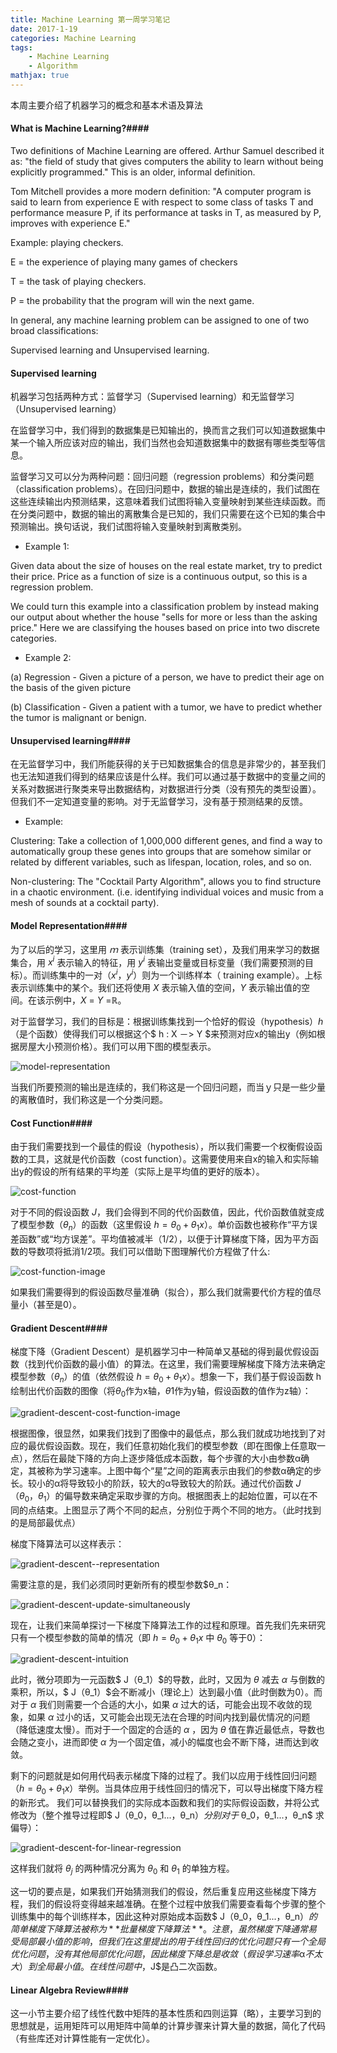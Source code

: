 ```yaml
---
title: Machine Learning 第一周学习笔记
date: 2017-1-19
categories: Machine Learning
tags: 
	- Machine Learning
	- Algorithm
mathjax: true
---
```


本周主要介绍了机器学习的概念和基本术语及算法



#### What is Machine Learning?####

Two definitions of Machine Learning are offered. Arthur Samuel described it as: "the field of study that gives computers the ability to learn without being explicitly programmed." This is an older, informal definition.

Tom Mitchell provides a more modern definition: "A computer program is said to learn from experience E with respect to some class of tasks T and performance measure P, if its performance at tasks in T, as measured by P, improves with experience E."

Example: playing checkers.

E = the experience of playing many games of checkers

T = the task of playing checkers.

P = the probability that the program will win the next game.

In general, any machine learning problem can be assigned to one of two broad classifications:

Supervised learning and Unsupervised learning.

<!-- more -->


#### Supervised learning ####

机器学习包括两种方式：监督学习（Supervised learning）和无监督学习（Unsupervised learning）

在监督学习中，我们得到的数据集是已知输出的，换而言之我们可以知道数据集中某一个输入所应该对应的输出，我们当然也会知道数据集中的数据有哪些类型等信息。

监督学习又可以分为两种问题：回归问题（regression problems）和分类问题（classification problems）。在回归问题中，数据的输出是连续的，我们试图在这些连续输出内预测结果，这意味着我们试图将输入变量映射到某些连续函数。而在分类问题中，数据的输出的离散集合是已知的，我们只需要在这个已知的集合中预测输出。换句话说，我们试图将输入变量映射到离散类别。

* Example 1:

Given data about the size of houses on the real estate market, try to predict their price. Price as a function of size is a continuous output, so this is a regression problem.

We could turn this example into a classification problem by instead making our output about whether the house "sells for more or less than the asking price." Here we are classifying the houses based on price into two discrete categories.

* Example 2:

(a) Regression - Given a picture of a person, we have to predict their age on the basis of the given picture

(b) Classification - Given a patient with a tumor, we have to predict whether the tumor is malignant or benign.


#### Unsupervised learning####

在无监督学习中，我们所能获得的关于已知数据集合的信息是非常少的，甚至我们也无法知道我们得到的结果应该是什么样。我们可以通过基于数据中的变量之间的关系对数据进行聚类来导出数据结构，对数据进行分类（没有预先的类型设置）。但我们不一定知道变量的影响。对于无监督学习，没有基于预测结果的反馈。

* Example:

Clustering: Take a collection of 1,000,000 different genes, and find a way to automatically group these genes into groups that are somehow similar or related by different variables, such as lifespan, location, roles, and so on.

Non-clustering: The "Cocktail Party Algorithm", allows you to find structure in a chaotic environment. (i.e. identifying individual voices and music from a mesh of sounds at a cocktail party).

#### Model Representation####

为了以后的学习，这里用 $ｍ$ 表示训练集（training set），及我们用来学习的数据集合，用 $x^i$ 表示输入的特征，用 $y^i$ 表输出变量或目标变量（我们需要预测的目标）。而训练集中的一对（$x^i$，$y^i$）则为一个训练样本（ training example）。上标表示训练集中的某个。我们还将使用 $X$ 表示输入值的空间，$Y$ 表示输出值的空间。在该示例中，$X$ = $Y$ =ℝ。

对于监督学习，我们的目标是：根据训练集找到一个恰好的假设（hypothesis）$h$（是个函数）使得我们可以根据这个$ h : X －> Y $来预测对应x的输出y（例如根据房屋大小预测价格）。我们可以用下图的模型表示。

![model-representation](/images/machine-learning/model-representation.png)

当我们所要预测的输出是连续的，我们称这是一个回归问题，而当ｙ只是一些少量的离散值时，我们称这是一个分类问题。

#### Cost Function####

由于我们需要找到一个最佳的假设（hypothesis），所以我们需要一个权衡假设函数的工具，这就是代价函数（cost function）。这需要使用来自x的输入和实际输出y的假设的所有结果的平均差（实际上是平均值的更好的版本）。

![cost-function](/images/machine-learning/cost-function.png)

对于不同的假设函数 $J$，我们会得到不同的代价函数值，因此，代价函数值就变成了模型参数（$\theta_n$）的函数（这里假设 $h = θ_0 + θ_1x$）。单价函数也被称作“平方误差函数”或“均方误差”。平均值被减半（1/2），以便于计算梯度下降，因为平方函数的导数项将抵消1/2项。我们可以借助下图理解代价方程做了什么:

![cost-function-image](/images/machine-learning/cost-function-image.png)

如果我们需要得到的假设函数尽量准确（拟合），那么我们就需要代价方程的值尽量小（甚至是0）。

#### Gradient Descent####

梯度下降（Gradient Descent）是机器学习中一种简单又基础的得到最优假设函数（找到代价函数的最小值）的算法。在这里，我们需要理解梯度下降方法来确定模型参数（$θ_n$）的值（依然假设 $h = θ_0 + θ_1x$）。想象一下，我们基于假设函数 h 绘制出代价函数的图像（将$θ_0$作为x轴，$θ1$作为y轴，假设函数的值作为z轴）：

![gradient-descent-cost-function-image](/images/machine-learning/gradient-descent-cost-function-image.png)

根据图像，很显然，如果我们找到了图像中的最低点，那么我们就成功地找到了对应的最优假设函数。现在，我们任意初始化我们的模型参数（即在图像上任意取一点），然后在最陡下降的方向上逐步降低成本函数，每个步骤的大小由参数α确定，其被称为学习速率。上图中每个“星”之间的距离表示由我们的参数α确定的步长。较小的α将导致较小的阶跃，较大的α导致较大的阶跃。通过代价函数 $J（θ_0，θ_1）$的偏导数来确定采取步骤的方向。根据图表上的起始位置，可以在不同的点结束。上图显示了两个不同的起点，分别位于两个不同的地方。（此时找到的是局部最优点）

梯度下降算法可以这样表示：

![gradient-descent--representation](/images/machine-learning/gradient-descent-representation.png)

需要注意的是，我们必须同时更新所有的模型参数$θ_n：

![gradient-descent-update-simultaneously](/images/machine-learning/gradient-descent-update-simultaneously.png)

现在，让我们来简单探讨一下梯度下降算法工作的过程和原理。首先我们先来研究只有一个模型参数的简单的情况（即 $h = θ_0 + θ_1x$ 中 $θ_0$ 等于0）：

![gradient-descent-intuition](/images/machine-learning/gradient-descent-intuition.png)

此时，微分项即为一元函数$ J（θ_1）$的导数，此时，又因为 $θ$ 减去 $α$ 与倒数的乘积，所以，$ J（θ_1）$会不断减小（理论上）达到最小值（此时倒数为0）。而对于 $α$ 我们则需要一个合适的大小，如果 $α$ 过大的话，可能会出现不收敛的现象，如果 $α$ 过小的话，又可能会出现无法在合理的时间内找到最优情况的问题（降低速度太慢）。而对于一个固定的合适的 $α$ ，因为 $θ$ 值在靠近最低点，导数也会随之变小，进而即使 $α$ 为一个固定值，减小的幅度也会不断下降，进而达到收敛。

剩下的问题就是如何用代码表示梯度下降的过程了。我们以应用于线性回归问题（$h = θ_0 + θ_1x$）举例。当具体应用于线性回归的情况下，可以导出梯度下降方程的新形式。 我们可以替换我们的实际成本函数和我们的实际假设函数，并将公式修改为（整个推导过程即$ J（θ_0，θ_1...，θ_n）$分别对于$ θ_0$，$θ_1$...，$θ_n$ 求偏导）：

![gradient-descent-for-linear-regression](/images/machine-learning/gradient-descent-for-linear-regression.png)

这样我们就将 $θ_j$ 的两种情况分离为 $θ_0$ 和 $θ_1$ 的单独方程。

这一切的要点是，如果我们开始猜测我们的假设，然后重复应用这些梯度下降方程，我们的假设将变得越来越准确。在整个过程中放我们需要查看每个步骤的整个训练集中的每个训练样本，因此这种对原始成本函数$ J（θ_0，θ_1...，θ_n）$的简单梯度下降算法被称为**批量梯度下降算法**。注意，虽然梯度下降通常易受局部最小值的影响，但我们在这里提出的用于线性回归的优化问题只有一个全局优化问题，没有其他局部优化问题，因此梯度下降总是收敛（假设学习速率$α$不太大）到全局最小值。在线性问题中，$J$是凸二次函数。

#### Linear Algebra Review####

这一小节主要介绍了线性代数中矩阵的基本性质和四则运算（略），主要学习到的思想就是，运用矩阵可以用矩阵中简单的计算步骤来计算大量的数据，简化了代码（有些库还对计算性能有一定优化）。
